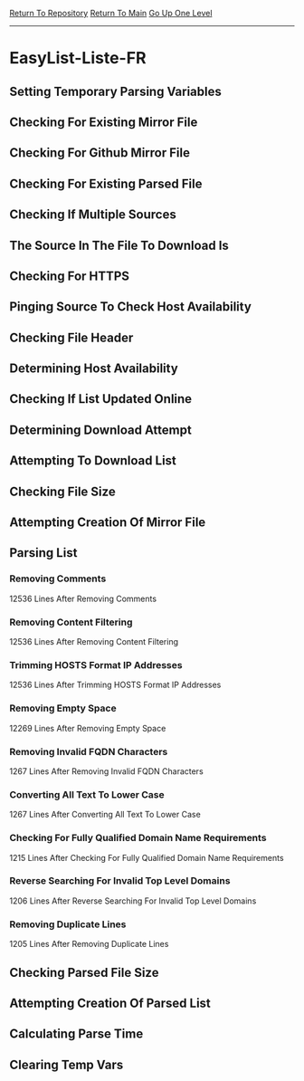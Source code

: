 [Return To Repository](https://github.com/deathbybandaid/piholeparser/)
[Return To Main](https://github.com/deathbybandaid/piholeparser/blob/master/RecentRunLogs/Mainlog.md)
[Go Up One Level](https://github.com/deathbybandaid/piholeparser/blob/master/RecentRunLogs/TopLevelScripts/30-Processing-Blacklists.md)
____________________________________
# EasyList-Liste-FR
## Setting Temporary Parsing Variables
## Checking For Existing Mirror File
## Checking For Github Mirror File
## Checking For Existing Parsed File
## Checking If Multiple Sources
## The Source In The File To Download Is
## Checking For HTTPS
## Pinging Source To Check Host Availability
## Checking File Header
## Determining Host Availability
## Checking If List Updated Online
## Determining Download Attempt
## Attempting To Download List
## Checking File Size
## Attempting Creation Of Mirror File
## Parsing List
### Removing Comments
12536 Lines After Removing Comments
### Removing Content Filtering
12536 Lines After Removing Content Filtering
### Trimming HOSTS Format IP Addresses
12536 Lines After Trimming HOSTS Format IP Addresses
### Removing Empty Space
12269 Lines After Removing Empty Space
### Removing Invalid FQDN Characters
1267 Lines After Removing Invalid FQDN Characters
### Converting All Text To Lower Case
1267 Lines After Converting All Text To Lower Case
### Checking For Fully Qualified Domain Name Requirements
1215 Lines After Checking For Fully Qualified Domain Name Requirements
### Reverse Searching For Invalid Top Level Domains
1206 Lines After Reverse Searching For Invalid Top Level Domains
### Removing Duplicate Lines
1205 Lines After Removing Duplicate Lines
## Checking Parsed File Size
## Attempting Creation Of Parsed List
## Calculating Parse Time
## Clearing Temp Vars
